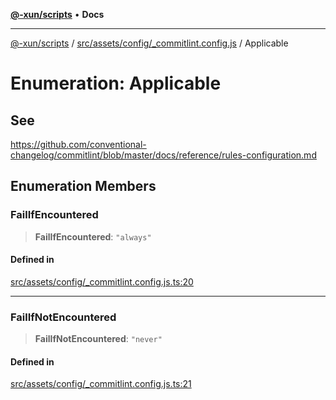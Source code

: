 [**@-xun/scripts**](../../../../../README.md) • **Docs**

***

[@-xun/scripts](../../../../../README.md) / [src/assets/config/\_commitlint.config.js](../README.md) / Applicable

# Enumeration: Applicable

## See

https://github.com/conventional-changelog/commitlint/blob/master/docs/reference/rules-configuration.md

## Enumeration Members

### FailIfEncountered

> **FailIfEncountered**: `"always"`

#### Defined in

[src/assets/config/\_commitlint.config.js.ts:20](https://github.com/Xunnamius/xscripts/blob/4fd96d6123f1ac889c89848efd750e2454f43e43/src/assets/config/_commitlint.config.js.ts#L20)

***

### FailIfNotEncountered

> **FailIfNotEncountered**: `"never"`

#### Defined in

[src/assets/config/\_commitlint.config.js.ts:21](https://github.com/Xunnamius/xscripts/blob/4fd96d6123f1ac889c89848efd750e2454f43e43/src/assets/config/_commitlint.config.js.ts#L21)
